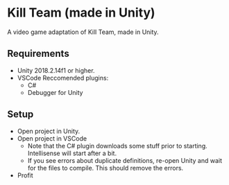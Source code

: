 # Kill Team (made in Unity)

A video game adaptation of Kill Team, made in Unity.

## Requirements

- Unity 2018.2.14f1 or higher.
- VSCode
  Reccomended plugins:
    - C#
    - Debugger for Unity

## Setup
- Open project in Unity.
- Open project in VSCode
  - Note that the C# plugin downloads some stuff prior to starting. Intellisense will start after a bit.
  - If you see errors about duplicate definitions, re-open Unity and wait for the files to compile. This should remove the errors.
- Profit